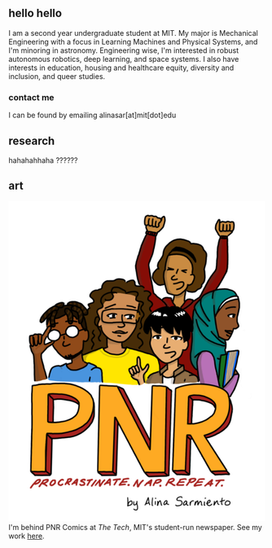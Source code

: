## hello hello
I am a second year undergraduate student at MIT. My major is Mechanical Engineering with a focus in Learning Machines and Physical Systems, and I'm minoring in astronomy. Engineering wise, I'm interested in robust autonomous robotics, deep learning, and space systems. I also have interests in education, housing and healthcare equity, diversity and inclusion, and queer studies.

### contact me
I can be found by emailing alinasar[at]mit[dot]edu

## research

hahahahhaha ??????

## art
![PNR Comics logo](/pnr_logo.png)
I'm behind PNR Comics at *The Tech*, MIT's student-run newspaper. See my work [here](https://thetech.com/photographers/alina-sarmiento).

